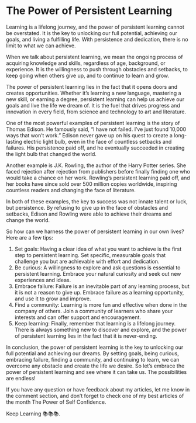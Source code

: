 # **The Power of Persistent Learning**

Learning is a lifelong journey, and the power of persistent learning cannot be overstated. It is the key to unlocking our full potential, achieving our goals, and living a fulfilling life. With persistence and dedication, there is no limit to what we can achieve.

When we talk about persistent learning, we mean the ongoing process of acquiring knowledge and skills, regardless of age, background, or experience. It is the willingness to push through obstacles and setbacks, to keep going when others give up, and to continue to learn and grow.

The power of persistent learning lies in the fact that it opens doors and creates opportunities. Whether it’s learning a new language, mastering a new skill, or earning a degree, persistent learning can help us achieve our goals and live the life we dream of. It is the fuel that drives progress and innovation in every field, from science and technology to art and literature.

One of the most powerful examples of persistent learning is the story of Thomas Edison. He famously said, “I have not failed. I’ve just found 10,000 ways that won’t work.” Edison never gave up on his quest to create a long-lasting electric light bulb, even in the face of countless setbacks and failures. His persistence paid off, and he eventually succeeded in creating the light bulb that changed the world.

Another example is J.K. Rowling, the author of the Harry Potter series. She faced rejection after rejection from publishers before finally finding one who would take a chance on her work. Rowling’s persistent learning paid off, and her books have since sold over 500 million copies worldwide, inspiring countless readers and changing the face of literature.

In both of these examples, the key to success was not innate talent or luck, but persistence. By refusing to give up in the face of obstacles and setbacks, Edison and Rowling were able to achieve their dreams and change the world.

So how can we harness the power of persistent learning in our own lives? Here are a few tips:

1. Set goals: Having a clear idea of what you want to achieve is the first step to persistent learning. Set specific, measurable goals that challenge you but are achievable with effort and dedication.
2. Be curious: A willingness to explore and ask questions is essential to persistent learning. Embrace your natural curiosity and seek out new experiences and ideas.
3. Embrace failure: Failure is an inevitable part of any learning process, but it is not a reason to give up. Embrace failure as a learning opportunity, and use it to grow and improve.
4. Find a community: Learning is more fun and effective when done in the company of others. Join a community of learners who share your interests and can offer support and encouragement.
5. Keep learning: Finally, remember that learning is a lifelong journey. There is always something new to discover and explore, and the power of persistent learning lies in the fact that it is never-ending.

In conclusion, the power of persistent learning is the key to unlocking our full potential and achieving our dreams. By setting goals, being curious, embracing failure, finding a community, and continuing to learn, we can overcome any obstacle and create the life we desire. So let’s embrace the power of persistent learning and see where it can take us. The possibilities are endless!

If you have any question or have feedback about my articles, let me know in the comment section, and don’t forget to check one of my best articles of the month The Power of Self Confidence.

Keep Learning 📚📚📚.
